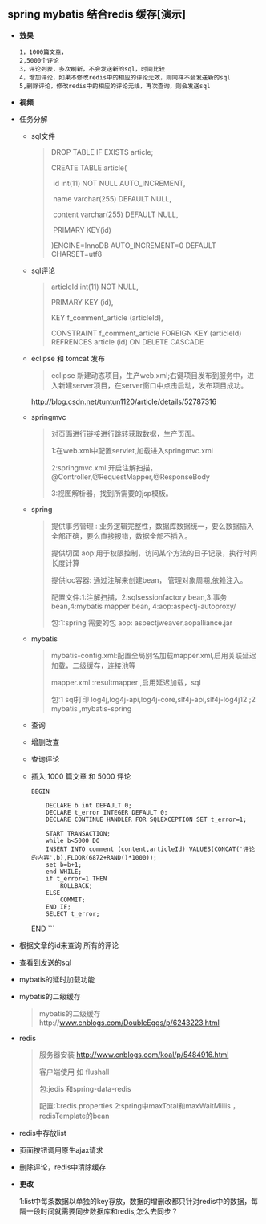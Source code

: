 ## spring mybatis 结合redis 缓存[演示]

* **效果**

  ```
  1，1000篇文章，
  2,5000个评论
  3，评论列表，多次刷新，不会发送新的sql，时间比较
  4，增加评论，如果不修改redis中的相应的评论无效，则同样不会发送新的sql
  5,删除评论，修改redis中的相应的评论无线，再次查询，则会发送sql
  ```

* **视频**

* 任务分解

  * sql文件

    > DROP TABLE IF EXISTS article;
    >
    > CREATE TABLE article(
    >
    > ​	id int(11) NOT NULL AUTO_INCREMENT,
    >
    > ​	name varchar(255) DEFAULT NULL,
    >
    > ​	content varchar(255) DEFAULT NULL,
    >
    > ​	PRIMARY KEY(id)
    >
    > )ENGINE=InnoDB AUTO_INCREMENT=0 DEFAULT CHARSET=utf8

  * sql评论

    >articleId int(11) NOT NULL,
    >
    >PRIMARY KEY (id),
    >
    >KEY f_comment_article (articleId),
    >
    >CONSTRAINT f_comment_article FOREIGN KEY (articleId) REFRENCES article (id) ON DELETE CASCADE 

  * eclipse 和 tomcat 发布

    >eclipse 新建动态项目，生产web.xml;右键项目发布到服务中，进入新建server项目，在server窗口中点击启动，发布项目成功。

    http://blog.csdn.net/tuntun1120/article/details/52787316

  * springmvc

    >对页面进行链接进行跳转获取数据，生产页面。
    >
    >1:在web.xml中配置servlet,加载进入springmvc.xml
    >
    >2:springmvc.xml 开启注解扫描，@Controller,@RequestMapper,@ResponseBody
    >
    >3:视图解析器，找到所需要的jsp模板。

  * spring

    >提供事务管理 :  业务逻辑完整性，数据库数据统一，要么数据插入全部正确，要么直接报错，数据全部不插入。
    >
    >提供切面 aop:用于权限控制，访问某个方法的日子记录，执行时间长度计算
    >
    >提供ioc容器: 通过注解来创建bean， 管理对象周期,依赖注入。
    >
    >配置文件:1:注解扫描，2:sqlsessionfactory bean,3:事务bean,4:mybatis mapper bean, 4:aop:aspectj-autoproxy/
    >
    >包:1:spring 需要的包 aop: aspectjweaver,aopalliance.jar

  * mybatis

    > mybatis-config.xml:配置全局别名加载mapper.xml,启用关联延迟加载，二级缓存，连接池等
    >
    > mapper.xml :resultmapper ,启用延迟加载，sql
    >
    > 包:1 sql打印 log4j,log4j-api,log4j-core,slf4j-api,slf4j-log4j12 ;2 mybatis ,mybatis-spring

  * 查询

  * 增删改查

  * 查询评论

  * 插入 1000 篇文章 和 5000 评论

    ```
    BEGIN

    	DECLARE b int DEFAULT 0;
    	DECLARE t_error INTEGER DEFAULT 0;
    	DECLARE CONTINUE HANDLER FOR SQLEXCEPTION SET t_error=1;

    	START TRANSACTION;
    	while b<5000 DO
    	INSERT INTO comment (content,articleId) VALUES(CONCAT('评论的内容',b),FLOOR(6872+RAND()*1000));
    	set b=b+1;
    	end WHILE;
    	if t_error=1 THEN
    		ROLLBACK;
    	ELSE
    		COMMIT;
    	END IF;
    	SELECT t_error;
    ```



    END
    ​```

*   根据文章的id来查询 所有的评论

  * 查看到发送的sql

  * mybatis的延时加载功能

  * mybatis的二级缓存

    >mybatis的二级缓存http://www.cnblogs.com/DoubleEggs/p/6243223.html

  * redis 

    > 服务器安装 http://www.cnblogs.com/koal/p/5484916.html
    >
    > 客户端使用  如 flushall 
    >
    > 包:jedis  和spring-data-redis
    >
    > 配置:1:redis.properties 2:spring中maxTotal和maxWaitMillis ，redisTemplate的bean

  * redis中存放list

  * 页面按钮调用原生ajax请求

  * 删除评论，redis中清除缓存

* **更改**

  1:list中每条数据以单独的key存放，数据的增删改都只针对redis中的数据，每隔一段时间就需要同步数据库和redis,怎么去同步？